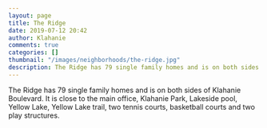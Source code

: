 ```yaml
---
layout: page
title: The Ridge
date: 2019-07-12 20:42
author: Klahanie
comments: true
categories: []
thumbnail: "/images/neighborhoods/the-ridge.jpg"
description: The Ridge has 79 single family homes and is on both sides of Klahanie Boulevard. It is close to the main office, Klahanie Park, Lakeside pool, Yellow Lake, Yellow Lake trail, two tennis courts, basketball courts and two play structures.
---
```

The Ridge has 79 single family homes and is on both sides of Klahanie Boulevard. It is close to the main office, Klahanie Park, Lakeside pool, Yellow Lake, Yellow Lake trail, two tennis courts, basketball courts and two play structures.

<object type="image/svg+xml" data="{{site.url}}/images/neighborhoods/the-ridge.svg" class="img-fluid"/>
